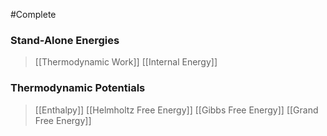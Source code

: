 #Complete 
### Stand-Alone Energies
> [[Thermodynamic Work]]
> [[Internal Energy]]
### Thermodynamic Potentials
> [[Enthalpy]]
> [[Helmholtz Free Energy]]
> [[Gibbs Free Energy]]
> [[Grand Free Energy]]
